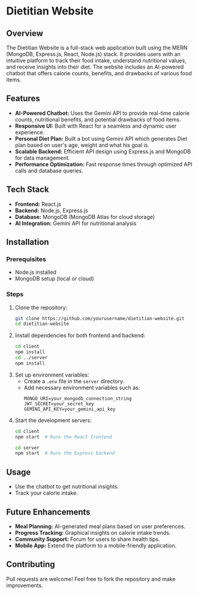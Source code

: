 # Dietitian Website

## Overview
The Dietitian Website is a full-stack web application built using the MERN (MongoDB, Express.js, React, Node.js) stack. It provides users with an intuitive platform to track their food intake, understand nutritional values, and receive insights into their diet. The website includes an AI-powered chatbot that offers calorie counts, benefits, and drawbacks of various food items.

## Features
- **AI-Powered Chatbot:** Uses the Gemini API to provide real-time calorie counts, nutritional benefits, and potential drawbacks of food items.
- **Responsive UI:** Built with React for a seamless and dynamic user experience.
- **Personal Diet Plan:** Built a bot using Gemini API which generates Diet plan based on user's age, weight and what his goal is.
- **Scalable Backend:** Efficient API design using Express.js and MongoDB for data management.
- **Performance Optimization:** Fast response times through optimized API calls and database queries.

## Tech Stack
- **Frontend:** React.js
- **Backend:** Node.js, Express.js
- **Database:** MongoDB (MongoDB Atlas for cloud storage)
- **AI Integration:** Gemini API for nutritional analysis
  
## Installation
### Prerequisites
- Node.js installed
- MongoDB setup (local or cloud)

### Steps
1. Clone the repository:
   ```sh
   git clone https://github.com/yourusername/dietitian-website.git
   cd dietitian-website
   ```
2. Install dependencies for both frontend and backend:
   ```sh
   cd client
   npm install
   cd ../server
   npm install
   ```
3. Set up environment variables:
   - Create a `.env` file in the `server` directory.
   - Add necessary environment variables such as:
     ```env
     MONGO_URI=your_mongodb_connection_string
     JWT_SECRET=your_secret_key
     GEMINI_API_KEY=your_gemini_api_key
     ```
4. Start the development servers:
   ```sh
   cd client
   npm start  # Runs the React frontend
   ```
   ```sh
   cd server
   npm start  # Runs the Express backend
   ```

## Usage
- Use the chatbot to get nutritional insights.
- Track your calorie intake.

## Future Enhancements
- **Meal Planning:** AI-generated meal plans based on user preferences.
- **Progress Tracking:** Graphical insights on calorie intake trends.
- **Community Support:** Forum for users to share health tips.
- **Mobile App:** Extend the platform to a mobile-friendly application.

## Contributing
Pull requests are welcome! Feel free to fork the repository and make improvements.


